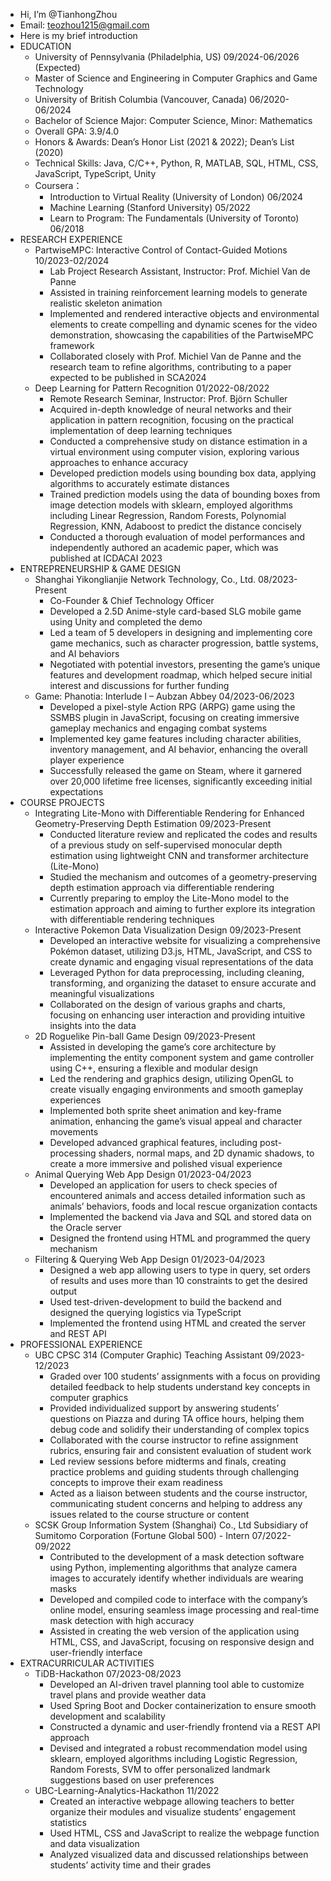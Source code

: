 - Hi, I’m @TianhongZhou
- Email: teozhou1215@gmail.com
- Here is my brief introduction
- EDUCATION
  - University of Pennsylvania (Philadelphia, US) 09/2024-06/2026 (Expected)
  - Master of Science and Engineering in Computer Graphics and Game Technology
  - University of British Columbia (Vancouver, Canada) 06/2020-06/2024
  - Bachelor of Science Major: Computer Science, Minor: Mathematics
  - Overall GPA: 3.9/4.0
  - Honors & Awards: Dean’s Honor List (2021 & 2022); Dean’s List (2020)
  - Technical Skills: Java, C/C++, Python, R, MATLAB, SQL, HTML, CSS, JavaScript, TypeScript, Unity
  - Coursera：
      - Introduction to Virtual Reality (University of London)  06/2024
      - Machine Learning (Stanford University) 05/2022
      - Learn to Program: The Fundamentals (University of Toronto) 06/2018
- RESEARCH EXPERIENCE
  - PartwiseMPC: Interactive Control of Contact-Guided Motions 10/2023-02/2024
      - Lab Project Research Assistant, Instructor: Prof. Michiel Van de Panne
      - Assisted in training reinforcement learning models to generate realistic skeleton animation
      - Implemented and rendered interactive objects and environmental elements to create compelling and dynamic scenes for the video demonstration, showcasing the capabilities of the PartwiseMPC framework
      - Collaborated closely with Prof. Michiel Van de Panne and the research team to refine algorithms, contributing to a paper expected to be published in SCA2024
  - Deep Learning for Pattern Recognition 01/2022-08/2022
      - Remote Research Seminar,  Instructor: Prof. Björn Schuller
      - Acquired in-depth knowledge of neural networks and their application in pattern recognition, focusing on the practical implementation of deep learning techniques
      - Conducted a comprehensive study on distance estimation in a virtual environment using computer vision, exploring various approaches to enhance accuracy
      - Developed prediction models using bounding box data, applying algorithms to accurately estimate distances
      - Trained prediction models using the data of bounding boxes from image detection models with sklearn, employed algorithms including Linear Regression, Random Forests, Polynomial Regression, KNN, Adaboost to predict the distance concisely
      - Conducted a thorough evaluation of model performances and independently authored an academic paper, which was published at ICDACAI 2023
- ENTREPRENEURSHIP & GAME DESIGN
  - Shanghai Yikonglianjie Network Technology, Co., Ltd. 08/2023-Present
      - Co-Founder & Chief Technology Officer
      - Developed a 2.5D Anime-style card-based SLG mobile game using Unity and completed the demo
      - Led a team of 5 developers in designing and implementing core game mechanics, such as character progression, battle systems, and AI behaviors
      - Negotiated with potential investors, presenting the game’s unique features and development roadmap, which helped secure initial interest and discussions for further funding
  - Game: Phanotia: Interlude I – Aubzan Abbey 04/2023-06/2023
      - Developed a pixel-style Action RPG (ARPG) game using the SSMBS plugin in JavaScript, focusing on creating immersive gameplay mechanics and engaging combat systems
      - Implemented key game features including character abilities, inventory management, and AI behavior, enhancing the overall player experience
      - Successfully released the game on Steam, where it garnered over 20,000 lifetime free licenses, significantly exceeding initial expectations
- COURSE PROJECTS
  - Integrating Lite-Mono with Differentiable Rendering for Enhanced Geometry-Preserving Depth Estimation 09/2023-Present
      - Conducted literature review and replicated the codes and results of a previous study on self-supervised monocular depth estimation using lightweight CNN and transformer architecture (Lite-Mono)
      - Studied the mechanism and outcomes of a geometry-preserving depth estimation approach via differentiable rendering
      - Currently preparing to employ the Lite-Mono model to the estimation approach and aiming to further explore its integration with differentiable rendering techniques
  - Interactive Pokemon Data Visualization Design 09/2023-Present
      - Developed an interactive website for visualizing a comprehensive Pokémon dataset, utilizing D3.js, HTML, JavaScript, and CSS to create dynamic and engaging visual representations of the data
      - Leveraged Python for data preprocessing, including cleaning, transforming, and organizing the dataset to ensure accurate and meaningful visualizations
      - Collaborated on the design of various graphs and charts, focusing on enhancing user interaction and providing intuitive insights into the data
  - 2D Roguelike Pin-ball Game Design 09/2023-Present
      - Assisted in developing the game’s core architecture by implementing the entity component system and game controller using C++, ensuring a flexible and modular design
      - Led the rendering and graphics design, utilizing OpenGL to create visually engaging environments and smooth gameplay experiences
      - Implemented both sprite sheet animation and key-frame animation, enhancing the game’s visual appeal and character movements
      - Developed advanced graphical features, including post-processing shaders, normal maps, and 2D dynamic shadows, to create a more immersive and polished visual experience
  - Animal Querying Web App Design 01/2023-04/2023
      - Developed an application for users to check species of encountered animals and access detailed information such as animals’ behaviors, foods and local rescue organization contacts 
      - Implemented the backend via Java and SQL and stored data on the Oracle server
      - Designed the frontend using HTML and programmed the query mechanism
  - Filtering & Querying Web App Design 01/2023-04/2023
      - Designed a web app allowing users to type in query, set orders of results and uses more than 10 constraints to get the desired output
      - Used test-driven-development to build the backend and designed the querying logistics via TypeScript
      - Implemented the frontend using HTML and created the server and REST API
- PROFESSIONAL EXPERIENCE
  - UBC CPSC 314 (Computer Graphic) Teaching Assistant 09/2023-12/2023
      - Graded over 100 students’ assignments with a focus on providing detailed feedback to help students understand key concepts in computer graphics
      - Provided individualized support by answering students’ questions on Piazza and during TA office hours, helping them debug code and solidify their understanding of complex topics
      - Collaborated with the course instructor to refine assignment rubrics, ensuring fair and consistent evaluation of student work
      - Led review sessions before midterms and finals, creating practice problems and guiding students through challenging concepts to improve their exam readiness
      - Acted as a liaison between students and the course instructor, communicating student concerns and helping to address any issues related to the course structure or content
  - SCSK Group Information System (Shanghai) Co., Ltd Subsidiary of Sumitomo Corporation (Fortune Global 500) - Intern 07/2022-09/2022
      - Contributed to the development of a mask detection software using Python, implementing algorithms that analyze camera images to accurately identify whether individuals are wearing masks
      - Developed and compiled code to interface with the company’s online model, ensuring seamless image processing and real-time mask detection with high accuracy
      - Assisted in creating the web version of the application using HTML, CSS, and JavaScript, focusing on responsive design and user-friendly interface
- EXTRACURRICULAR ACTIVITIES
  - TiDB-Hackathon 07/2023-08/2023
      - Developed an AI-driven travel planning tool able to customize travel plans and provide weather data
      - Used Spring Boot and Docker containerization to ensure smooth development and scalability
      - Constructed a dynamic and user-friendly frontend via a REST API approach
      - Devised and integrated a robust recommendation model using sklearn, employed algorithms including Logistic Regression, Random Forests, SVM to offer personalized landmark suggestions based on user preferences
  - UBC-Learning-Analytics-Hackathon 11/2022
      - Created an interactive webpage allowing teachers to better organize their modules and visualize students’ engagement statistics
      - Used HTML, CSS and JavaScript to realize the webpage function and data visualization
      - Analyzed visualized data and discussed relationships between students’ activity time and their grades





